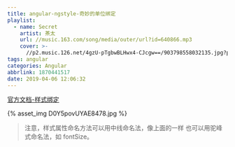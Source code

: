 ```yaml
---
title: angular-ngstyle-奇妙的单位绑定
playlist:
  - name: Secret
    artist: 茶太
    url: //music.163.com/song/media/outer/url?id=640866.mp3
    cover: >-
      //p2.music.126.net/4gzU-pTgbwBLHwx4-CJcgw==/903798558032135.jpg?param=90y90
tags: angular
categories: Angular
abbrlink: 1870441517
date: 2019-04-06 12:06:32
---
```


[官方文档-样式绑定](https://www.angular.cn/guide/template-syntax#style-binding)

<!-- more -->

{% asset_img D0Y5povUYAE8478.jpg %}

> 注意，样式属性命名方法可以用中线命名法，像上面的一样 也可以用驼峰式命名法，如 fontSize。
